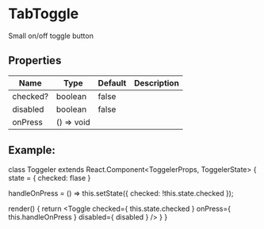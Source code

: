 # TabToggle

Small on/off toggle button

## Properties

| Name            | Type               | Default  | Description                              |
| --------------- | ------------------ | -------- | ---------------------------------------- |
| checked?        |  boolean           |  false   |                                          |
| disabled        |  boolean           |  false   |                                          |
| onPress         |  () => void        |          |                                          |

## Example:
class Toggeler extends React.Component<ToggelerProps, ToggelerState> {
  state = {
    checked: flase
  }

  handleOnPress = () => this.setState({
    checked: !this.state.checked
  });

  render() {
    return <Toggle checked={ this.state.checked } onPress={ this.handleOnPress } disabled={ disabled } />
  }
}
```